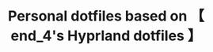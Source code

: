 <div align="center">
    <h1> Personal dotfiles based on 【 end_4's Hyprland dotfiles 】</h1>
    <h3></h3>
</div>
